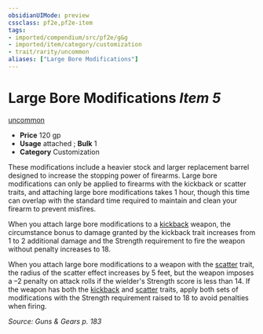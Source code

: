 ```yaml
---
obsidianUIMode: preview
cssclass: pf2e,pf2e-item
tags:
- imported/compendium/src/pf2e/g&g
- imported/item/category/customization
- trait/rarity/uncommon
aliases: ["Large Bore Modifications"]
---
```

# Large Bore Modifications *Item 5*  
[uncommon](uncommon.md)  

- **Price** 120 gp
- **Usage** attached <to firearm>; **Bulk** 1
- **Category** Customization

These modifications include a heavier stock and larger replacement barrel designed to increase the stopping power of firearms. Large bore modifications can only be applied to firearms with the kickback or scatter traits, and attaching large bore modifications takes 1 hour, though this time can overlap with the standard time required to maintain and clean your firearm to prevent misfires.

When you attach large bore modifications to a [kickback](kickback-g-g.md) weapon, the circumstance bonus to damage granted by the kickback trait increases from 1 to 2 additional damage and the Strength requirement to fire the weapon without penalty increases to 18.

When you attach large bore modifications to a weapon with the [scatter](scatter-g-g.md) trait, the radius of the scatter effect increases by 5 feet, but the weapon imposes a –2 penalty on attack rolls if the wielder's Strength score is less than 14. If the weapon has both the [kickback](kickback-g-g.md) and [scatter](scatter-g-g.md) traits, apply both sets of modifications with the Strength requirement raised to 18 to avoid penalties when firing.

*Source: Guns & Gears p. 183*